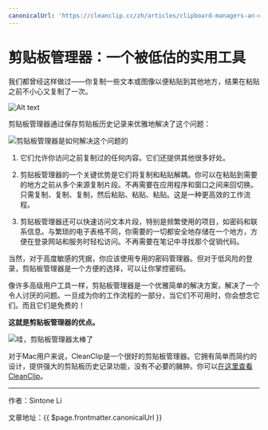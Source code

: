 ```yaml
---
canonicalUrl: 'https://cleanclip.cc/zh/articles/clipboard-managers-an-underrated-utility'
---
```

# 剪贴板管理器：一个被低估的实用工具

我们都曾经这样做过——你复制一些文本或图像以便粘贴到其他地方，结果在粘贴之前不小心又复制了一次。

![Alt text](https://media.giphy.com/media/NpL4D3Oc2bJUMAXF9P/giphy.gif)

剪贴板管理器通过保存剪贴板历史记录来优雅地解决了这个问题：

![剪贴板管理器是如何解决这个问题的](https://media.giphy.com/media/aiHezEAxtJjI5VZdLH/giphy.gif)

1. 它们允许你访问之前复制过的任何内容。它们还提供其他很多好处。

2. 剪贴板管理器的一个关键优势是它们将复制和粘贴解耦。你可以在粘贴到需要的地方之前从多个来源复制片段。不再需要在应用程序和窗口之间来回切换。只需复制、复制、复制，然后粘贴、粘贴、粘贴。这是一种更高效的工作流程。

3. 剪贴板管理器还可以快速访问文本片段，特别是频繁使用的项目，如密码和联系信息。与繁琐的电子表格不同，你需要的一切都安全地存储在一个地方，方便在登录网站和服务时轻松访问。不再需要在笔记中寻找那个促销代码。

当然，对于高度敏感的凭据，你应该使用专用的密码管理器。但对于低风险的登录，剪贴板管理器是一个方便的选择，可以让你掌控密码。

像许多高级用户工具一样，剪贴板管理器是一个优雅简单的解决方案，解决了一个令人讨厌的问题。一旦成为你的工作流程的一部分，当它们不可用时，你会想念它们。而且它们是免费的！

**这就是剪贴板管理器的优点。**

![哇，剪贴板管理器太棒了](https://media.giphy.com/media/rVVFWyTINqG7C/giphy.gif)

对于Mac用户来说，CleanClip是一个很好的剪贴板管理器。它拥有简单而简约的设计，提供强大的剪贴板历史记录功能，没有不必要的臃肿。你可以[在这里查看CleanClip](https://cleanclip.cc/)。


---

作者：Sintone Li

文章地址：{{ $page.frontmatter.canonicalUrl }}
